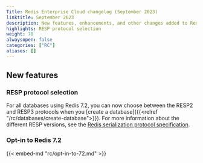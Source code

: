 ```yaml
---
Title: Redis Enterprise Cloud changelog (September 2023)
linktitle: September 2023
description: New features, enhancements, and other changes added to Redis Enterprise Cloud during September 2023.
highlights: RESP protocol selection
weight: 78
alwaysopen: false
categories: ["RC"]
aliases: []
---
```


## New features

### RESP protocol selection

For all databases using Redis 7.2, you can now choose between the RESP2 and RESP3 protocols when you [create a database]({{<relref "/rc/databases/create-database">}}). For more information about the different RESP versions, see the [Redis serialization protocol specification](https://redis.io/docs/reference/protocol-spec/#resp-versions).

### Opt-in to Redis 7.2

{{< embed-md "rc/opt-in-to-72.md" >}}

